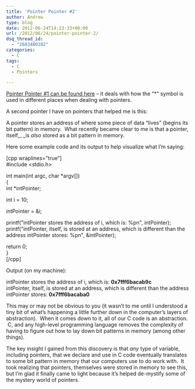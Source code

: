 ```yaml
---
title: 'Pointer Pointer #2'
author: Andrew
type: blog
date: 2012-06-24T14:23:33+00:00
url: /2012/06/24/pointer-pointer-2/
dsq_thread_id:
  - "2683480102"
categories:
  - C
tags:
  - C
  - Pointers

---
```

[Pointer Pointer #1 can be found here][1] &#8211; it deals with how the &#8220;*&#8221; symbol is used in different places when dealing with pointers.

A second pointer I have on pointers that helped me is this:

A pointer stores an address of where some piece of data &#8220;lives&#8221; (begins its bit pattern) in memory.  What recently became clear to me is that a pointer, itself,_ _is _also_ stored as a bit pattern in memory.

Here some example code and its output to help visualize what I&#8217;m saying:

[cpp wraplines=&#8221;true&#8221;]  
#include <stdio.h>

int main(int argc, char *argv[])  
{  
int *intPointer;

int i = 10;

intPointer = &i;

printf("intPointer stores the address of i, which is: %pn", intPointer);  
printf("intPointer, itself, is stored at an address, which is different than the address intPointer stores: %pn", &intPointer);

return 0;  
}  
[/cpp]

Output (on my machine):

<p class="note">
  intPointer stores the address of i, which is: <strong>0x7fff6bacab9c</strong><br /> intPointer, itself, is stored at an address, which is different than the address intPointer stores: <strong>0x7fff6bacaba0</strong>
</p>

This may or may not be obvious to you (it wasn&#8217;t to me until I understood a tiny bit of what&#8217;s happening a little further down in the computer&#8217;s layers of abstraction).  When it comes down to it, all of our C code is an abstraction.  C, and any high-level programming language removes the complexity of having to figure out how to lay down bit patterns in memory (among other things).

The key insight I gained from this discovery is that _any_ type of variable, including pointers, that we declare and use in C code eventually translates to some bit pattern in memory that our computers use to do work with.  It took realizing that pointers, themselves were stored in memory to see this, but I&#8217;m glad it finally came to light because it&#8217;s helped de-mystify some of the mystery world of pointers.

 [1]: http://andrewcbancroft.com/2012/06/17/pointer-pointer-1/ "Pointer Pointer #1"